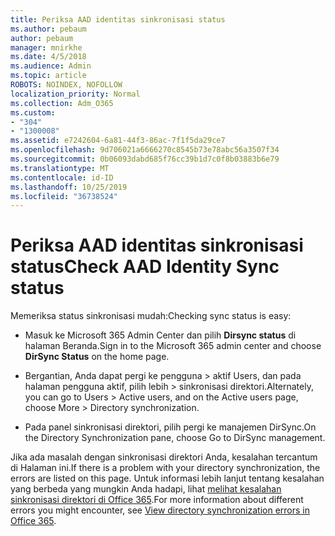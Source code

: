 ```yaml
---
title: Periksa AAD identitas sinkronisasi status
ms.author: pebaum
author: pebaum
manager: mnirkhe
ms.date: 4/5/2018
ms.audience: Admin
ms.topic: article
ROBOTS: NOINDEX, NOFOLLOW
localization_priority: Normal
ms.collection: Adm_O365
ms.custom:
- "304"
- "1300008"
ms.assetid: e7242604-6a81-44f3-86ac-7f1f5da29ce7
ms.openlocfilehash: 9d706021a6666270c8545b73e78abc56a3507f34
ms.sourcegitcommit: 0b06093dabd685f76cc39b1d7c0f8b03883b6e79
ms.translationtype: MT
ms.contentlocale: id-ID
ms.lasthandoff: 10/25/2019
ms.locfileid: "36738524"
---
```

# <a name="check-aad-identity-sync-status"></a><span data-ttu-id="39fec-102">Periksa AAD identitas sinkronisasi status</span><span class="sxs-lookup"><span data-stu-id="39fec-102">Check AAD Identity Sync status</span></span>

<span data-ttu-id="39fec-103">Memeriksa status sinkronisasi mudah:</span><span class="sxs-lookup"><span data-stu-id="39fec-103">Checking sync status is easy:</span></span>
  
- <span data-ttu-id="39fec-104">Masuk ke Microsoft 365 Admin Center dan pilih **Dirsync status** di halaman Beranda.</span><span class="sxs-lookup"><span data-stu-id="39fec-104">Sign in to the Microsoft 365 admin center and choose **DirSync Status** on the home page.</span></span>

- <span data-ttu-id="39fec-105">Bergantian, Anda dapat pergi ke pengguna \> aktif Users, dan pada halaman pengguna aktif, pilih lebih \> sinkronisasi direktori.</span><span class="sxs-lookup"><span data-stu-id="39fec-105">Alternately, you can go to Users \> Active users, and on the Active users page, choose More \> Directory synchronization.</span></span>

- <span data-ttu-id="39fec-106">Pada panel sinkronisasi direktori, pilih pergi ke manajemen DirSync.</span><span class="sxs-lookup"><span data-stu-id="39fec-106">On the Directory Synchronization pane, choose Go to DirSync management.</span></span>

<span data-ttu-id="39fec-107">Jika ada masalah dengan sinkronisasi direktori Anda, kesalahan tercantum di Halaman ini.</span><span class="sxs-lookup"><span data-stu-id="39fec-107">If there is a problem with your directory synchronization, the errors are listed on this page.</span></span> <span data-ttu-id="39fec-108">Untuk informasi lebih lanjut tentang kesalahan yang berbeda yang mungkin Anda hadapi, lihat [melihat kesalahan sinkronisasi direktori di Office 365](https://docs.microsoft.com//office365/enterprise/identify-directory-synchronization-errors).</span><span class="sxs-lookup"><span data-stu-id="39fec-108">For more information about different errors you might encounter, see [View directory synchronization errors in Office 365](https://docs.microsoft.com//office365/enterprise/identify-directory-synchronization-errors).</span></span>
  